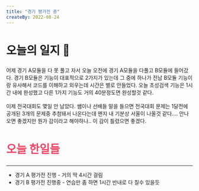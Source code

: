 ```yaml
---
title: "경기 평가전 중"
createBy: 2022-08-24
---
```


##  <h2 style="font-size: 30px">오늘의 일지 🎪</h2>
어제 경기 A모듈을 다 못 풀고 자서 오늘 오전에 경기 A모듈을 다풀고 B모듈에 들어갔다. 경기 B모듈은 기능이 대표적으로 2가지가 있는데 그 중에 하나가 전남 B모듈 기능이랑 유사해서 코드를 이해하고 외우는데 시간은 별로 안들었다. 오늘 초성검색 기능은 1시간 내에 완성했고 다른 1가지 기능도 거의 40분정도면 완성할것 같다. 
<br>
<br>
이제 전국대회도 몇일 안 남았다. 쌤이나 선배들 말을 들으면 전국대회 문제는 1달전에 공개된 3개의 문제중 추첨돼서 나온다는데 왠지 내 기분상 서울이 나올것 같다.... 안나오면 좋겠지만 뭔가 감이라고 해야하나.. 이 감이 틀렸으면 좋겠다.

## <h2 style="color: #ee4867; font-size: 30px">오늘 한일들</h2>
---
- 경기 A 평가전 진행
      - 거의 딱 4시간 걸림
- 경기 B 평가전 진행중
      - 연습만 좀 하면 1시간 반내로 다 칠수 있을듯
